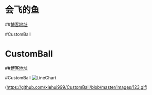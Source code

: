 # 会飞的鱼


##[博客地址](http://blog.csdn.net/xiehuimx/article/details/52198802)

#CustomBall
# CustomBall


##[博客地址](http://blog.csdn.net/xiehuimx/article/details/52198802)

#CustomBall
![LineChart](https://github.com/xiehui999/CustomBall/blob/master/images/123.gif)

(https://github.com/xiehui999/CustomBall/blob/master/images/123.gif)

